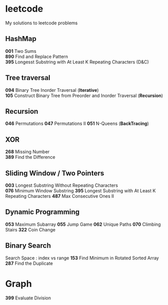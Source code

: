 # leetcode
My solutions to leetcode problems

## HashMap
**001** Two Sums  
**890** Find and Replace Pattern  
**395** Longesst Substring with At Least K Repeating Characters (D&C)

## Tree traversal
**094** Binary Tree Inorder Traversal (**Iterative**)  
**105** Construct Binary Tree from Preorder and Inorder Traversal (**Recursion**)

## Recursion
**046** Permutations
**047** Permutations II
**051** N-Queens (**BackTracing**)

## XOR
**268** Missing Number  
**389** Find the Difference

## Sliding Window / Two Pointers
**003** Longest Substring Without Repeating Characters  
**076** Minimum Window Substring
**395** Longest Substring with At Least K Repeating Characters
**487** Max Consecutive Ones II

## Dynamic Programming
**053** Maximum Subarray
**055** Jump Game
**062** Unique Paths
**070** Climbing Stairs
**322** Coin Change

## Binary Search
Search Space : index vs range
**153** Find Minimum in Rotated Sorted Array
**287** Find the Duplicate

# Graph
**399** Evaluate Division
